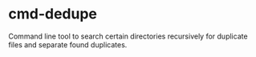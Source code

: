 # cmd-dedupe

Command line tool to search certain directories recursively for duplicate files and separate found duplicates.

